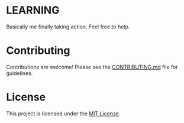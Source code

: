 # LEARNING
Basically me finally taking action. Feel free to help.
# Contributing
Contributions are welcome! Please see the [CONTRIBUTING.md](CONTRIBUTING.md) file for guidelines.

# License
This project is licensed under the [MIT License](LICENSE).
